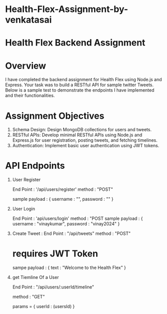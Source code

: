 # Health-Flex-Assignment-by-venkatasai
# Health Flex Backend Assignment
# Overview
I have completed the backend assignment for Health Flex using Node.js and Express. Your task was to build a RESTful API for  sample twitter Tweets. Below is a sample test to demonstrate the endpoints I have implemented and their functionalities.

# Assignment Objectives 
1. Schema Design: Design MongoDB collections for users and tweets. 
2. RESTful APIs: Develop minimal RESTful APIs using Node.js and Express.js for user registration, posting tweets, and fetching timelines. 
3. Authentication: Implement basic user authentication using JWT tokens.


# API Endpoints 

1. User Register

   End Point : '/api/users/register'
   method : "POST"

   sample payload : {
             username : "",
             password : ""
       }

3. User Login

     End Point : 'api/users/login'
      method : "POST
      sample payload : {
             username : "vinaykumar",
             password : "vinay2024"
       }
4. Create Tweet :
     End Point : "/api/tweets"
     method : "POST"
   
     # requires JWT Token
   
     sampe payload : {
           text : "Welcome to the Health Flex"
     }

5. get Tiemline Of a User

   End Point : "/api/users/:userId/timeline"
   
     method : "GET"
   
     params = {
       userId : (usersId)
     }
   
